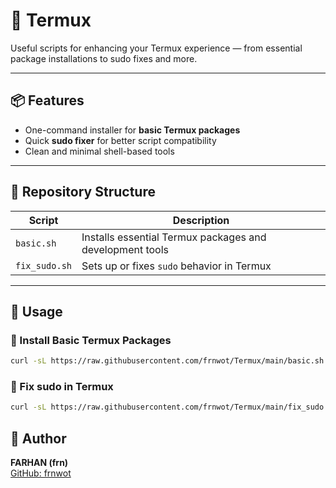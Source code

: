 # 🔧 Termux

Useful scripts for enhancing your Termux experience — from essential package installations to sudo fixes and more.

---

## 📦 Features

* One-command installer for **basic Termux packages**
* Quick **sudo fixer** for better script compatibility
* Clean and minimal shell-based tools

---

## 📁 Repository Structure

| Script         | Description                                              |
| -------------- | --------------------------------------------------------|
| `basic.sh`     | Installs essential Termux packages and development tools |
| `fix_sudo.sh`  | Sets up or fixes `sudo` behavior in Termux               |

---

## 🚀 Usage

### 🔹 Install Basic Termux Packages

```bash
curl -sL https://raw.githubusercontent.com/frnwot/Termux/main/basic.sh | bash
```
### 🔹 Fix sudo in Termux

```bash
curl -sL https://raw.githubusercontent.com/frnwot/Termux/main/fix_sudo.sh | bash
```
## 👤 Author

**FARHAN (frn)**  
[GitHub: frnwot](https://github.com/frnwot)
